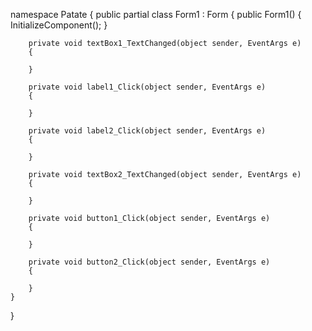 namespace Patate
{
    public partial class Form1 : Form
    {
        public Form1()
        {
            InitializeComponent();
        }

        private void textBox1_TextChanged(object sender, EventArgs e)
        {
        
        }

        private void label1_Click(object sender, EventArgs e)
        {

        }

        private void label2_Click(object sender, EventArgs e)
        {

        }

        private void textBox2_TextChanged(object sender, EventArgs e)
        {

        }

        private void button1_Click(object sender, EventArgs e)
        {

        }

        private void button2_Click(object sender, EventArgs e)
        {

        }
    }
}
